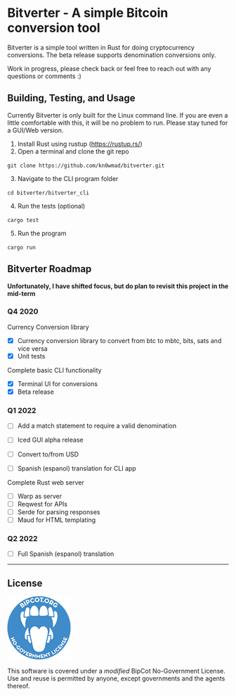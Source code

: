# Bitverter - A simple Bitcoin conversion tool

Bitverter is a simple tool written in Rust for doing cryptocurrency conversions.  The beta release supports denomination conversions only.

Work in progress, please check back or feel free to reach out with any questions or comments :)

## Building, Testing, and Usage

Currently Bitverter is only built for the Linux command line.  If you are even a little comfortable with this, it will be no problem to run.  Please stay tuned for a GUI/Web version.

1.  Install Rust using rustup (https://rustup.rs/)
2.  Open a terminal and clone the git repo

`git clone https://github.com/kn0wmad/bitverter.git`

3.  Navigate to the CLI program folder

`cd bitverter/bitverter_cli`

4.  Run the tests (optional)

`cargo test`

5.  Run the program

`cargo run`

## Bitverter Roadmap

**Unfortunately, I have shifted focus, but do plan to revisit this project in the mid-term**

### Q4 2020

Currency Conversion library
- [x]   Currency conversion library to convert from btc to mbtc, bits, sats and vice versa
- [x]   Unit tests

Complete basic CLI functionality
- [x]   Terminal UI for conversions
- [x]   Beta release

### Q1 2022
- [ ]   Add a match statement to require a valid denomination

- [ ]   Iced GUI alpha release
- [ ]   Convert to/from USD
- [ ]   Spanish (espanol) translation for CLI app

Complete Rust web server
- [ ]   Warp as server
- [ ]   Reqwest for APIs
- [ ]   Serde for parsing responses
- [ ]   Maud for HTML templating

### Q2 2022
- [ ]   Full Spanish (espanol) translation

* * *

## License

![BipCot NoGov License](/images/bipcot144x144.png)

This software is covered under a *modified* BipCot No-Government License.  Use and reuse is permitted by anyone, except governments and the agents thereof.
